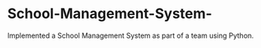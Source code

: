 # School-Management-System-
Implemented a School Management System as part of a team using Python.  
